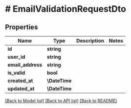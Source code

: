 # # EmailValidationRequestDto

## Properties

Name | Type | Description | Notes
------------ | ------------- | ------------- | -------------
**id** | **string** |  |
**user_id** | **string** |  |
**email_address** | **string** |  |
**is_valid** | **bool** |  |
**created_at** | **\DateTime** |  |
**updated_at** | **\DateTime** |  |

[[Back to Model list]](../../README#models) [[Back to API list]](../../README#endpoints) [[Back to README]](../../README)
